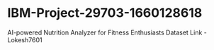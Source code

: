 # IBM-Project-29703-1660128618
AI-powered Nutrition Analyzer for Fitness Enthusiasts
Dataset Link - Lokesh7601
